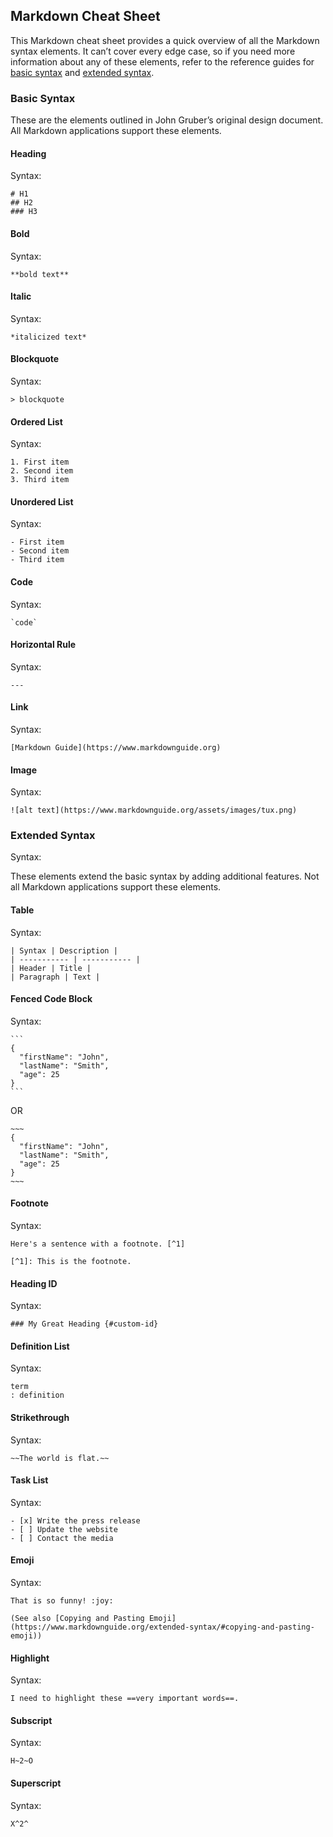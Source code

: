 ## Markdown Cheat Sheet

<!-- Thanks for visiting [The Markdown Guide](https://www.markdownguide.org)! -->

This Markdown cheat sheet provides a quick overview of all the Markdown syntax elements. It can’t cover every edge case, so if you need more information about any of these elements, refer to the reference guides for [basic syntax](https://www.markdownguide.org/basic-syntax/) and [extended syntax](https://www.markdownguide.org/extended-syntax/).

### Basic Syntax

These are the elements outlined in John Gruber’s original design document. All Markdown applications support these elements.

#### Heading

Syntax:

```
# H1
## H2
### H3
```

#### Bold

Syntax:

```
**bold text**
```

#### Italic

Syntax:

```
*italicized text*
```

#### Blockquote

Syntax:

```
> blockquote
```

#### Ordered List

Syntax:

```
1. First item
2. Second item
3. Third item
```

#### Unordered List

Syntax:

```
- First item
- Second item
- Third item
```

#### Code

Syntax:

```
`code`
```

#### Horizontal Rule

Syntax:

```
---
```

#### Link

Syntax:

```
[Markdown Guide](https://www.markdownguide.org)
```

#### Image

Syntax:

```
![alt text](https://www.markdownguide.org/assets/images/tux.png)
```

### Extended Syntax

Syntax:

These elements extend the basic syntax by adding additional features. Not all Markdown applications support these elements.

#### Table

Syntax:

```
| Syntax | Description |
| ----------- | ----------- |
| Header | Title |
| Paragraph | Text |
```

#### Fenced Code Block

Syntax:

~~~
```
{
  "firstName": "John",
  "lastName": "Smith",
  "age": 25
}
```
~~~

OR

```
~~~
{
  "firstName": "John",
  "lastName": "Smith",
  "age": 25
}
~~~
```

#### Footnote

Syntax:

```
Here's a sentence with a footnote. [^1]

[^1]: This is the footnote.
```

#### Heading ID

Syntax:

```
### My Great Heading {#custom-id}
```

#### Definition List

Syntax:

```
term
: definition
```

#### Strikethrough

Syntax:

```
~~The world is flat.~~
```

#### Task List

Syntax:

```
- [x] Write the press release
- [ ] Update the website
- [ ] Contact the media
```

#### Emoji

Syntax:

```
That is so funny! :joy:

(See also [Copying and Pasting Emoji](https://www.markdownguide.org/extended-syntax/#copying-and-pasting-emoji))
```

#### Highlight

Syntax:

```
I need to highlight these ==very important words==.
```

#### Subscript

Syntax:

```
H~2~O
```

#### Superscript

Syntax:

```
X^2^
```
